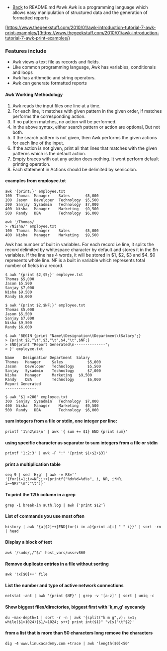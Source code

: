 - [Back](README.md) to README.md
#awk
Awk is a programming language which allows easy manipulation of structured data and the generation of formatted reports

[https://www.thegeekstuff.com/2010/01/awk-introduction-tutorial-7-awk-print-examples/](https://www.thegeekstuff.com/2010/01/awk-introduction-tutorial-7-awk-print-examples/)

### Features include
- Awk views a text file as records and fields.
- Like common programming language, Awk has variables, conditionals and loops
- Awk has arithmetic and string operators.
- Awk can generate formatted reports

#### Awk Working Methodology
1. Awk reads the input files one line at a time.
2. For each line, it matches with given pattern in the given order, if matches performs the corresponding action.
3. If no pattern matches, no action will be performed.
4. In the above syntax, either search pattern or action are optional, But not both.
5. If the search pattern is not given, then Awk performs the given actions for each line of the input.
6. If the action is not given, print all that lines that matches with the given patterns which is the default action.
7. Empty braces with out any action does nothing. It wont perform default printing operation.
8. Each statement in Actions should be delimited by semicolon.

#### examples from employee.txt
```
awk '{print;}' employee.txt
100  Thomas  Manager    Sales       $5,000
200  Jason   Developer  Technology  $5,500
300  Sanjay  Sysadmin   Technology  $7,000
400  Nisha   Manager    Marketing   $9,500
500  Randy   DBA        Technology  $6,000

awk '/Thomas/
> /Nisha/' employee.txt
100  Thomas  Manager    Sales       $5,000
400  Nisha   Manager    Marketing   $9,500
```

Awk has number of built in variables. For each record i.e line, it splits the record delimited by whitespace character by default and stores it in the $n variables. If the line has 4 words, it will be stored in $1, $2, $3 and $4. $0 represents whole line. NF is a built in variable which represents total number of fields in a record.
```
$ awk '{print $2,$5;}' employee.txt
Thomas $5,000
Jason $5,500
Sanjay $7,000
Nisha $9,500
Randy $6,000

$ awk '{print $2,$NF;}' employee.txt
Thomas $5,000
Jason $5,500
Sanjay $7,000
Nisha $9,500
Randy $6,000

$ awk 'BEGIN {print "Name\tDesignation\tDepartment\tSalary";}
> {print $2,"\t",$3,"\t",$4,"\t",$NF;}
> END{print "Report Generated\n--------------";
> }' employee.txt

Name	Designation	Department	Salary
Thomas 	 Manager 	 Sales 	         $5,000
Jason 	 Developer 	 Technology 	 $5,500
Sanjay 	 Sysadmin 	 Technology 	 $7,000
Nisha 	 Manager 	 Marketing 	 $9,500
Randy 	 DBA 	 	 Technology 	 $6,000
Report Generated
--------------

$ awk '$1 >200' employee.txt
300  Sanjay  Sysadmin   Technology  $7,000
400  Nisha   Manager    Marketing   $9,500
500  Randy   DBA        Technology  $6,000
```

#### sum integers from a file or stdin, one integer per line:
```
printf '1\n2\n3\n' | awk '{ sum += $1} END {print sum}'
```

#### using specific character as separator to sum integers from a file or stdin
```
printf '1:2:3' | awk -F ":" '{print $1+$2+$3}'
```

#### print a multiplication table
```
seq 9 | sed 'H;g' | awk -v RS='' '{for(i=1;i<=NF;i++)printf("%dx%d=%d%s", i, NR, i*NR, i==NR?"\n":"\t")}'
```

#### To print the 12th column in a grep
```
grep -i break-in auth.log | awk {'print $12'}
```

#### List of commands you use most often
```
history | awk '{a[$2]++}END{for(i in a){print a[i] " " i}}' | sort -rn | head
```

#### Display a block of text
```
awk '/sudo/,/^$/' host_vars/ussrv860
```

#### Remove duplicate entries in a file without sorting
```
awk '!x[$0]++' file
```

#### List the number and type of active network connections
```
netstat -ant | awk '{print $NF}' | grep -v '[a-z]' | sort | uniq -c
```

#### Show biggest files/directories, biggest first with 'k,m,g' eyecandy
```
du –max-depth=1 | sort -r -n | awk '{split("k m g",v); s=1; while($1>1024){$1/=1024; s++} print int($1)" "v[s]"\t"$2}'
```

#### from a list that is more than 50 characters long remove the characters
```
dig -4 www.linuxacademy.com +trace | awk 'length($0)<50'
```
